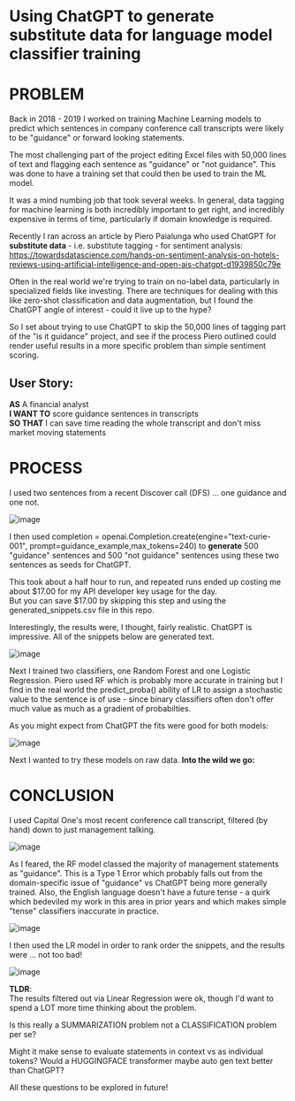# Using ChatGPT to generate substitute data for language model classifier training

# PROBLEM

Back in 2018 - 2019 I worked on training Machine Learning models to predict which sentences in company conference call transcripts were likely to be "guidance" or forward looking statements.  

The most challenging part of the project editing Excel files with 50,000 lines of text and flagging each sentence as "guidance" or "not guidance".  This was done to have a training set that could then be used to train the ML model.

It was a mind numbing job that took several weeks.  In general, data tagging for machine learning is both incredibly important to get right, and incredibly expensive in terms of time, particularly if domain knowledge is required.

Recently I ran across an article by Piero Paialunga who used ChatGPT for <b>substitute data</b> - i.e. substitute tagging - for sentiment analysis:
https://towardsdatascience.com/hands-on-sentiment-analysis-on-hotels-reviews-using-artificial-intelligence-and-open-ais-chatgpt-d1939850c79e

Often in the real world we're trying to train on no-label data, particularly in specialized fields like investing.  There are techniques for dealing with this like zero-shot classification and data augmentation, but I found the ChatGPT angle of interest - could it live up to the hype?

So I set about trying to use ChatGPT to skip the 50,000 lines of tagging part of the "is it guidance" project, and see if the process Piero outlined could render useful results in a more specific problem than simple sentiment scoring.

## User Story:<BR>
<b>AS</b> A financial analyst<BR>
<b>I WANT TO</b> score guidance sentences in transcripts <BR>
<b>SO THAT</b> I can save time reading the whole transcript and don't miss market moving statements <BR>

# PROCESS

I used two sentences from a recent Discover call (DFS) ... one guidance and one not.

![image](https://user-images.githubusercontent.com/39496491/218327367-df3761cb-680e-423f-8d8b-d0fcef27accc.png)

I then used completion = openai.Completion.create(engine="text-curie-001", prompt=guidance_example,max_tokens=240) to <b>generate</b> 500 "guidance" sentences and 500 "not guidance" sentences using these two sentences as seeds for ChatGPT.

This took about a half hour to run, and repeated runs ended up costing me about $17.00 for my API developer key usage for the day.  
But you can save $17.00 by skipping this step and using the generated_snippets.csv file in this repo.
  
Interestingly, the results were, I thought, fairly realistic.  ChatGPT is impressive.  All of the snippets below are generated text.

![image](https://user-images.githubusercontent.com/39496491/218328051-b8cc4b4e-fbf3-48d6-94a8-56738f9a7fb7.png)

Next I trained two classifiers, one Random Forest and one Logistic Regression.  Piero used RF which is probably more accurate in training but I find in the real world the predict_proba() ability of LR to assign a stochastic value to the sentence is of use - since binary classifiers often don't offer much value as much as a gradient of probabilties.

As you might expect from ChatGPT the fits were good for both models:

![image](https://user-images.githubusercontent.com/39496491/218328318-81af1c14-78c0-42c7-9e2e-feb451797c61.png)

Next I wanted to try these models on raw data.  <b>Into the wild we go:</b>

# CONCLUSION

I used Capital One's most recent conference call transcript, filtered (by hand) down to just management talking.

![image](https://user-images.githubusercontent.com/39496491/218328386-2300ebd1-7b4a-4927-b6de-cd56f84b15a7.png)

As I feared, the RF model classed the majority of management statements as "guidance".  This is a Type 1 Error which probably falls out from the domain-specific issue of "guidance" vs ChatGPT being more generally trained.  Also, the English language doesn't have a future tense - a quirk which bedeviled my work in this area in prior years and which makes simple "tense" classifiers inaccurate in practice.  
  
![image](https://user-images.githubusercontent.com/39496491/218328436-d88132ee-54b7-4f8e-b5fa-56c8313e6329.png)

I then used the LR model in order to rank order the snippets, and the results were ... not too bad!

![image](https://user-images.githubusercontent.com/39496491/218328476-19d04e88-4002-4be8-bc67-8fdc18be291a.png)

<b>TLDR</b>:<br> The results filtered out via Linear Regression were ok, though I'd want to spend a LOT more time thinking about the problem.  
  
Is this really a SUMMARIZATION problem not a CLASSIFICATION problem per se?  
  
Might it make sense to evaluate statements in context vs as individual tokens?  Would a HUGGINGFACE transformer maybe auto gen text better than ChatGPT?  

All these questions to be explored in future!





